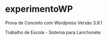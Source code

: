 experimentoWP
=============

Prova de Conceito com Wordpress Versão 3.9.1

Trabalho de Escola -  Sistema para Lanchonete


